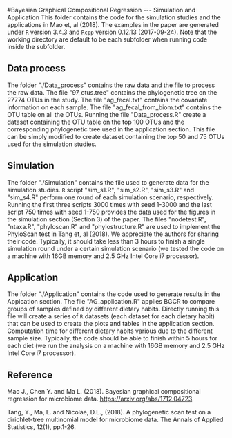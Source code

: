 #Bayesian Graphical Compositional Regression --- Simulation and Application
This folder contains the code for the simulation studies and the applications in Mao et, al (2018). The examples in the paper are generated under `R` version 3.4.3 and `Rcpp` version 0.12.13 (2017-09-24). Note that the working directory are default to be each subfolder when running code inside the subfolder.

## Data process
The folder "./Data_process" contains the raw data and the file to process the raw data. The file "97_otus.tree" contains the phylogenetic tree on the 27774 OTUs in the study. The file "ag_fecal.txt" contains the covariate information on each sample. The file "ag_fecal_from_biom.txt" contains the OTU table on all the OTUs. Running the file "Data_process.R" create a dataset containing the OTU table on the top 100 OTUs and the corresponding phylogenetic tree used in the application section. This file can be simply modified to create dataset containing the top 50 and 75 OTUs used for the simulation studies. 

## Simulation
The folder "./Simulation" contains the file used to generate data for the simulation studies. `R` script "sim_s1.R", "sim_s2.R", "sim_s3.R" and "sim_s4.R" perform one round of each simulation scenario, respectively. Running the first three scripts 3000 times with seed 1-3000 and the last script 750 times with seed 1-750 provides the data used for the figures in the simulation section (Section 3) of the paper. The files "nodetest.R", "ntaxa.R", "phyloscan.R" and "phylostructure.R" are used to implement the PhyloScan test in Tang et, al (2018). We appreciate the authors for sharing their code. Typically, it should take less than 3 hours to finish a single simulation round under a certain simulation scenario (we tested the code on a machine with 16GB memory and 2.5 GHz Intel Core i7 processor).

## Application
The folder "./Application" contains the code used to generate results in the Appication section. The file "AG_application.R" applies BGCR to compare groups of samples defined by different dietary habits. Directly running this file will create a series of `R` datasets (each dataset for each dietary habit) that can be used to create the plots and tables in the application section. Computation time for different dietary habits various due to the different sample size. Typically, the code should be able to finish within 5 hours for each diet (we run the analysis on a machine with 16GB memory and 2.5 GHz Intel Core i7 processor).

## Reference

Mao J., Chen Y. and Ma L. (2018). Bayesian graphical compositional regression for microbiome data. https://arxiv.org/abs/1712.04723.

Tang, Y., Ma, L. and Nicolae, D.L., (2018). A phylogenetic scan test on a dirichlet-tree multinomial model for microbiome data. The Annals of Applied Statistics, 12(1), pp.1-26.
